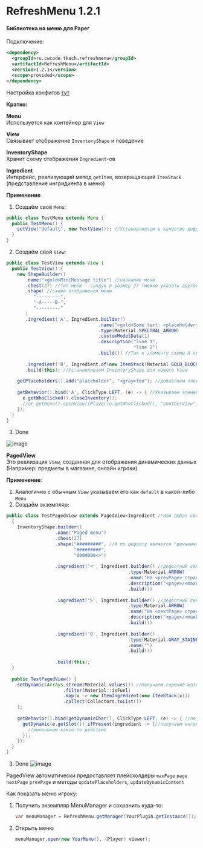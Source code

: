 # RefreshMenu 1.2.1
#### Библиотека на меню для Paper


Подключение:
```xml
<dependency>
  <groupId>ru.cwcode.tkach.refreshmenu</groupId>
  <artifactId>RefreshMenu</artifactId>
  <version>1.2.1</version>
  <scope>provided</scope>
</dependency>
```

Настройка конфигов [тут](docs/readme.md)

**Кратко:** <br>

**Menu** <br>
Используется как контейнер для ```View```

**View** <br>
Связывает отображение ```InventoryShape``` и поведение

**InventoryShape** <br>
Хранит схему отображения ```Ingredient```-ов

**Ingredient** <br>
Интерфейс, реализующий метод ```getItem```, возвращающий ```ItemStack``` (представление ингридиента в меню)

**Применение** <br>
1. Создаём своё ```Menu```:
```java
public class TestMenu extends Menu {
  public TestMenu() {
    setView("default", new TestView()); //Устанавливаем в качестве дефолтного View - наш TestView
  }
}
```
2. Создаём свой ```View```:
```java
public class TestView extends View {
  public TestView() {
    new ShapeBuilder()
       .name("<gold>MiniMessage title") //название меню
       .chest(27) //тип меню - сундук и размер 27 (можно указать другой тип меню через .type(InventoryType.HOPPER))
       .shape( //схема отображения меню
          "---------",
          "-A-----B-",
          "---------"
       )
       .ingredient('A', Ingredient.builder()
                                  .name("<gold>Some text: <placeholder>") 
                                  .type(Material.SPECTRAL_ARROW)
                                  .customModelData(1)
                                  .description("line 1",
                                               "line 2")
                                  .build()) //Так к элементу схемы A привязывается Ingredient
       
       .ingredient('B', Ingredient.of(new ItemStack(Material.GOLD_BLOCK))) //Ingredient может быть задан готовым ItemStack
       .build(this); //Устанавливаем InventoryShape для нашего View
    
    getPlaceholders().add("placeholder", "<gray>foo"); //добавляем плейсхолдер, который будет резолвится во всех ингридиентах и названии меню (Кроме ингридиентов, созданных из ItemStack напрямую)
    
    getBehavior().bind('A', ClickType.LEFT, (e) -> { //Указываем элементу схемы A действие по нажатию ЛКМ
      e.getWhoClicked().closeInventory();
      //or getMenu().openView((Player)e.getWhoClicked(), "anotherView");
    });
  }
}
```
3. Done

![image](https://github.com/KamikotoTkach/RefreshMenu/assets/110531613/b871eb02-3a04-4fe1-a4a0-b7399e4d4811)


**PagedView** <br>
Это реализация ```View```, созданная для отображения динамических данных (Например: предметы в магазине, онлайн игроки) <br>

**Применение**: <br>
1. Аналогично с обычным ```View``` указываем его как ```default``` в какой-либо ```Menu```
2. Создаём экземпляр:
```java
public class TestPagedView extends PagedView<Ingredient /*или любая своя реализация*/> {
  {
    InventoryShape.builder()
                  .name("Paged menu")
                  .chest(27)
                  .shape("#########", //# по дефолту является "динамическим" символом, в ингридиентах он не определяется
                         "#########",
                         "0000000<>")
    
                  .ingredient('<', Ingredient.builder() //дефолтный символ для действия "на прошлую страницу"
                                             .type(Material.ARROW)
                                             .name("На <prevPage> страницу")
                                             .description("<page>/<maxPage>")
                                             .build())
    
                  .ingredient('>', Ingredient.builder() //дефолтный символ для действия "на следующую страницу"
                                             .type(Material.ARROW)
                                             .name("На <nextPage> страницу")
                                             .description("<page>/<maxPage>")
                                             .build())
    
                  .ingredient('0', Ingredient.builder()
                                             .type(Material.GRAY_STAINED_GLASS_PANE)
                                             .name("")
                                             .build())
    
                  .build(this);
  }
  
  public TestPagedView() {
    setDynamic(Arrays.stream(Material.values()) //Получаем горючие материалы и создаём из них ингридиенты
                     .filter(Material::isFuel)
                     .map(x -> new ItemIngredient(new ItemStack(x))) 
                     .collect(Collectors.toList())
    );
    
    getBehavior().bind(getDynamicChar(), ClickType.LEFT, (e) -> { //по нажатию ЛКМ на любой динамический слот
      getDynamic(e.getSlot()).ifPresent(ingredient -> {//получаем ингридиент, и если в этом слоте он есть
        //выполняем какое-то действие
      });
    });
  }
}
```
3. Done
![image](https://github.com/KamikotoTkach/RefreshMenu/assets/110531613/abd1decf-5119-45be-93de-bddff3660ac5)

PagedView автоматически предоставляет плейсхолдеры ```maxPage``` ```page``` ```nextPage``` ```prevPage``` и методы ```updatePlaceholders```, ```updateDynamicContent```


Как показать меню игроку:
1. Получить экземпляр MenuManager и сохранить куда-то:
   ```java
   var menuManager = RefreshMenu.getManager(YourPlugin.getInstance());
   ```
   
2. Открыть меню 
   ```java
   menuManager.open(new YourMenu(), (Player) viewer);
   ```
